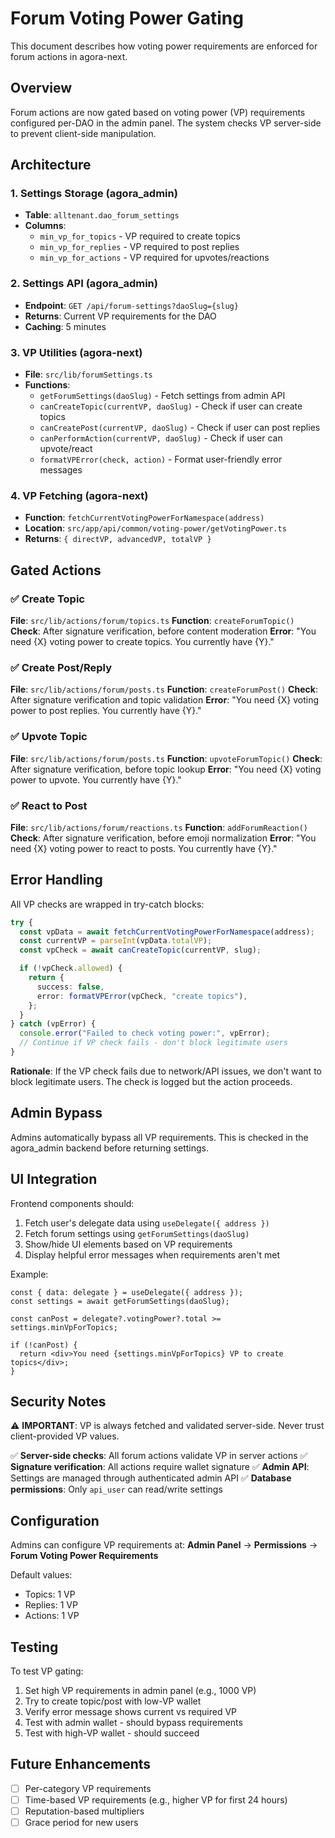 # Forum Voting Power Gating

This document describes how voting power requirements are enforced for forum actions in agora-next.

## Overview

Forum actions are now gated based on voting power (VP) requirements configured per-DAO in the admin panel. The system checks VP server-side to prevent client-side manipulation.

## Architecture

### 1. Settings Storage (agora_admin)

- **Table**: `alltenant.dao_forum_settings`
- **Columns**:
  - `min_vp_for_topics` - VP required to create topics
  - `min_vp_for_replies` - VP required to post replies
  - `min_vp_for_actions` - VP required for upvotes/reactions

### 2. Settings API (agora_admin)

- **Endpoint**: `GET /api/forum-settings?daoSlug={slug}`
- **Returns**: Current VP requirements for the DAO
- **Caching**: 5 minutes

### 3. VP Utilities (agora-next)

- **File**: `src/lib/forumSettings.ts`
- **Functions**:
  - `getForumSettings(daoSlug)` - Fetch settings from admin API
  - `canCreateTopic(currentVP, daoSlug)` - Check if user can create topics
  - `canCreatePost(currentVP, daoSlug)` - Check if user can post replies
  - `canPerformAction(currentVP, daoSlug)` - Check if user can upvote/react
  - `formatVPError(check, action)` - Format user-friendly error messages

### 4. VP Fetching (agora-next)

- **Function**: `fetchCurrentVotingPowerForNamespace(address)`
- **Location**: `src/app/api/common/voting-power/getVotingPower.ts`
- **Returns**: `{ directVP, advancedVP, totalVP }`

## Gated Actions

### ✅ Create Topic

**File**: `src/lib/actions/forum/topics.ts`
**Function**: `createForumTopic()`
**Check**: After signature verification, before content moderation
**Error**: "You need {X} voting power to create topics. You currently have {Y}."

### ✅ Create Post/Reply

**File**: `src/lib/actions/forum/posts.ts`
**Function**: `createForumPost()`
**Check**: After signature verification and topic validation
**Error**: "You need {X} voting power to post replies. You currently have {Y}."

### ✅ Upvote Topic

**File**: `src/lib/actions/forum/posts.ts`
**Function**: `upvoteForumTopic()`
**Check**: After signature verification, before topic lookup
**Error**: "You need {X} voting power to upvote. You currently have {Y}."

### ✅ React to Post

**File**: `src/lib/actions/forum/reactions.ts`
**Function**: `addForumReaction()`
**Check**: After signature verification, before emoji normalization
**Error**: "You need {X} voting power to react to posts. You currently have {Y}."

## Error Handling

All VP checks are wrapped in try-catch blocks:

```typescript
try {
  const vpData = await fetchCurrentVotingPowerForNamespace(address);
  const currentVP = parseInt(vpData.totalVP);
  const vpCheck = await canCreateTopic(currentVP, slug);

  if (!vpCheck.allowed) {
    return {
      success: false,
      error: formatVPError(vpCheck, "create topics"),
    };
  }
} catch (vpError) {
  console.error("Failed to check voting power:", vpError);
  // Continue if VP check fails - don't block legitimate users
}
```

**Rationale**: If the VP check fails due to network/API issues, we don't want to block legitimate users. The check is logged but the action proceeds.

## Admin Bypass

Admins automatically bypass all VP requirements. This is checked in the agora_admin backend before returning settings.

## UI Integration

Frontend components should:

1. Fetch user's delegate data using `useDelegate({ address })`
2. Fetch forum settings using `getForumSettings(daoSlug)`
3. Show/hide UI elements based on VP requirements
4. Display helpful error messages when requirements aren't met

Example:

```tsx
const { data: delegate } = useDelegate({ address });
const settings = await getForumSettings(daoSlug);

const canPost = delegate?.votingPower?.total >= settings.minVpForTopics;

if (!canPost) {
  return <div>You need {settings.minVpForTopics} VP to create topics</div>;
}
```

## Security Notes

⚠️ **IMPORTANT**: VP is always fetched and validated server-side. Never trust client-provided VP values.

✅ **Server-side checks**: All forum actions validate VP in server actions
✅ **Signature verification**: All actions require wallet signature
✅ **Admin API**: Settings are managed through authenticated admin API
✅ **Database permissions**: Only `api_user` can read/write settings

## Configuration

Admins can configure VP requirements at:
**Admin Panel** → **Permissions** → **Forum Voting Power Requirements**

Default values:

- Topics: 1 VP
- Replies: 1 VP
- Actions: 1 VP

## Testing

To test VP gating:

1. Set high VP requirements in admin panel (e.g., 1000 VP)
2. Try to create topic/post with low-VP wallet
3. Verify error message shows current vs required VP
4. Test with admin wallet - should bypass requirements
5. Test with high-VP wallet - should succeed

## Future Enhancements

- [ ] Per-category VP requirements
- [ ] Time-based VP requirements (e.g., higher VP for first 24 hours)
- [ ] Reputation-based multipliers
- [ ] Grace period for new users
